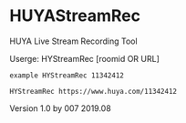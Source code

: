 # HUYAStreamRec
HUYA Live Stream Recording Tool

Userge: HYStreamRec [roomid OR URL]

    example HYStreamRec 11342412
  
    HYStreamRec https://www.huya.com/11342412
          
Version 1.0 by 007 2019.08
